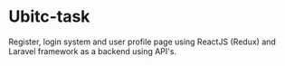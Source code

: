 # Ubitc-task
Register, login system and user profile page using ReactJS (Redux) and Laravel framework as a backend using API's.

